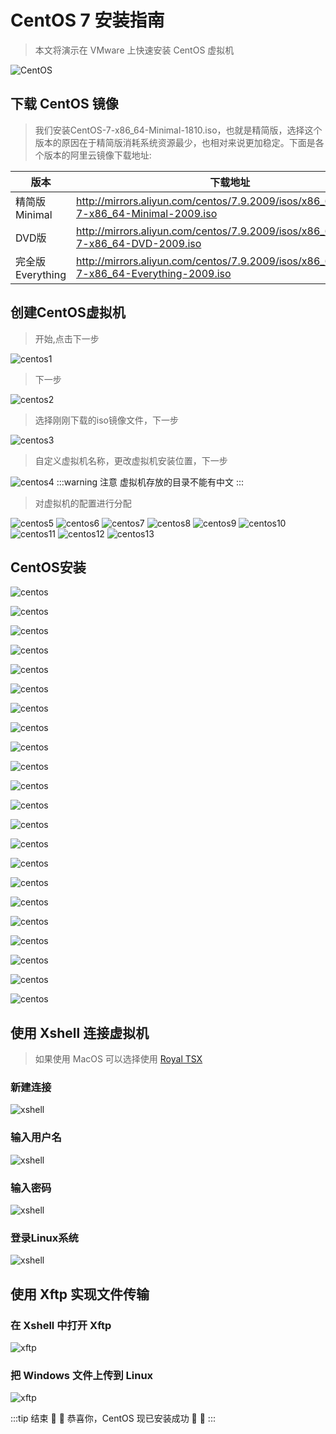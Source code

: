 # CentOS 7 安装指南
> 本文将演示在 VMware 上快速安装 CentOS 虚拟机

![CentOS](https://notewk-1304925042.cos.ap-guangzhou.myqcloud.com/notewk/centoslogo.png)
## 下载 CentOS 镜像
>我们安装CentOS-7-x86_64-Minimal-1810.iso，也就是精简版，选择这个版本的原因在于精简版消耗系统资源最少，也相对来说更加稳定。下面是各个版本的阿里云镜像下载地址:

版本|下载地址
---|---
精简版Minimal | http://mirrors.aliyun.com/centos/7.9.2009/isos/x86_64/CentOS-7-x86_64-Minimal-2009.iso
DVD版 | http://mirrors.aliyun.com/centos/7.9.2009/isos/x86_64/CentOS-7-x86_64-DVD-2009.iso
完全版Everything | http://mirrors.aliyun.com/centos/7.9.2009/isos/x86_64/CentOS-7-x86_64-Everything-2009.iso

## 创建CentOS虚拟机
>开始,点击下一步

![centos1](https://notewk-1304925042.cos.ap-guangzhou.myqcloud.com/notewk/centos1.jpg)

>下一步

![centos2](https://notewk-1304925042.cos.ap-guangzhou.myqcloud.com/notewk/centos2.jpg)

>选择刚刚下载的iso镜像文件，下一步

![centos3](https://notewk-1304925042.cos.ap-guangzhou.myqcloud.com/notewk/centos3.jpg)

>自定义虚拟机名称，更改虚拟机安装位置，下一步

![centos4](https://notewk-1304925042.cos.ap-guangzhou.myqcloud.com/notewk/centos4.jpg)
:::warning 注意
虚拟机存放的目录不能有中文
:::
<br/>

>对虚拟机的配置进行分配

![centos5](https://notewk-1304925042.cos.ap-guangzhou.myqcloud.com/notewk/centos5.jpg)
![centos6](https://notewk-1304925042.cos.ap-guangzhou.myqcloud.com/notewk/centos6.jpg)
![centos7](https://notewk-1304925042.cos.ap-guangzhou.myqcloud.com/notewk/centos7.jpg)
![centos8](https://notewk-1304925042.cos.ap-guangzhou.myqcloud.com/notewk/centos8.jpg)
![centos9](https://notewk-1304925042.cos.ap-guangzhou.myqcloud.com/notewk/centos9.jpg)
![centos10](https://notewk-1304925042.cos.ap-guangzhou.myqcloud.com/notewk/centos10.jpg)
![centos11](https://notewk-1304925042.cos.ap-guangzhou.myqcloud.com/notewk/centos11.jpg)
![centos12](https://notewk-1304925042.cos.ap-guangzhou.myqcloud.com/notewk/centos12.jpg)
![centos13](https://notewk-1304925042.cos.ap-guangzhou.myqcloud.com/notewk/centos13.jpg)

## CentOS安装
![centos](https://notewk-1304925042.cos.ap-guangzhou.myqcloud.com/notewk/centos14.jpg)

![centos](https://notewk-1304925042.cos.ap-guangzhou.myqcloud.com/notewk/centos15.jpg)

![centos](https://notewk-1304925042.cos.ap-guangzhou.myqcloud.com/notewk/centos16.jpg)

![centos](https://notewk-1304925042.cos.ap-guangzhou.myqcloud.com/notewk/centos17.jpg)

![centos](https://notewk-1304925042.cos.ap-guangzhou.myqcloud.com/notewk/centos18.jpg)

![centos](https://notewk-1304925042.cos.ap-guangzhou.myqcloud.com/notewk/centos19.jpg)

![centos](https://notewk-1304925042.cos.ap-guangzhou.myqcloud.com/notewk/centos20.jpg)

![centos](https://notewk-1304925042.cos.ap-guangzhou.myqcloud.com/notewk/centos21.jpg)

![centos](https://notewk-1304925042.cos.ap-guangzhou.myqcloud.com/notewk/centos22.jpg)

![centos](https://notewk-1304925042.cos.ap-guangzhou.myqcloud.com/notewk/centos23.jpg)

![centos](https://notewk-1304925042.cos.ap-guangzhou.myqcloud.com/notewk/centos24.jpg)

![centos](https://notewk-1304925042.cos.ap-guangzhou.myqcloud.com/notewk/centos25.jpg)

![centos](https://notewk-1304925042.cos.ap-guangzhou.myqcloud.com/notewk/centos26.jpg)

![centos](https://notewk-1304925042.cos.ap-guangzhou.myqcloud.com/notewk/centos27.jpg)

![centos](https://notewk-1304925042.cos.ap-guangzhou.myqcloud.com/notewk/centos28.jpg)

![centos](https://notewk-1304925042.cos.ap-guangzhou.myqcloud.com/notewk/centos29.jpg)

![centos](https://notewk-1304925042.cos.ap-guangzhou.myqcloud.com/notewk/centos30.jpg)

![centos](https://notewk-1304925042.cos.ap-guangzhou.myqcloud.com/notewk/centos31.jpg)

![centos](https://notewk-1304925042.cos.ap-guangzhou.myqcloud.com/notewk/centos32.jpg)

![centos](https://notewk-1304925042.cos.ap-guangzhou.myqcloud.com/notewk/centos33.jpg)

![centos](https://notewk-1304925042.cos.ap-guangzhou.myqcloud.com/notewk/centos34.jpg)

![centos](https://notewk-1304925042.cos.ap-guangzhou.myqcloud.com/notewk/centos35.jpg)

## 使用 Xshell 连接虚拟机
>如果使用 MacOS 可以选择使用
[Royal TSX](https://royalapps.com/ts/mac/features)

### 新建连接
![xshell](https://notewk-1304925042.cos.ap-guangzhou.myqcloud.com/notewk/xshell1.jpg)
### 输入用户名
![xshell](https://notewk-1304925042.cos.ap-guangzhou.myqcloud.com/notewk/xshell2.jpg)
### 输入密码
![xshell](https://notewk-1304925042.cos.ap-guangzhou.myqcloud.com/notewk/xshell3.jpg)
### 登录Linux系统
![xshell](https://notewk-1304925042.cos.ap-guangzhou.myqcloud.com/notewk/xshell4.jpg)

## 使用 Xftp 实现文件传输
### 在 Xshell 中打开 Xftp
![xftp](https://notewk-1304925042.cos.ap-guangzhou.myqcloud.com/notewk/xftp1.jpg)
### 把 Windows 文件上传到 Linux
![xftp](https://notewk-1304925042.cos.ap-guangzhou.myqcloud.com/notewk/xftp2.jpg)

:::tip 结束
:tada: :100: 恭喜你，CentOS 现已安装成功 :tada: :100:
:::
